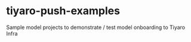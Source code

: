 # tiyaro-push-examples
Sample model projects to demonstrate / test model onboarding to Tiyaro Infra
